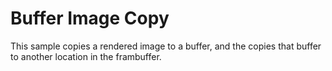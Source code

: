 # Buffer Image Copy

This sample copies a rendered image to a buffer, and the copies that buffer
to another location in the frambuffer.